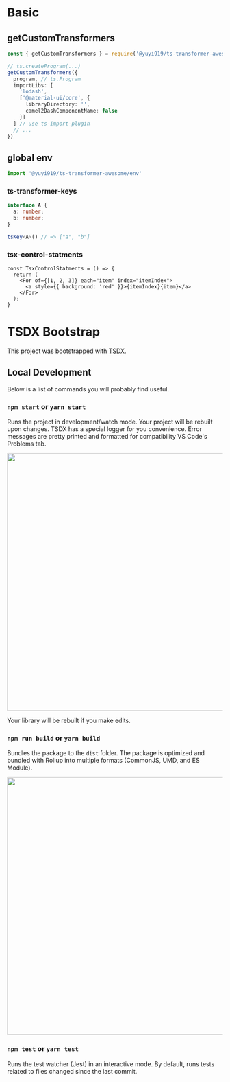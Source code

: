 # Basic

## getCustomTransformers
```ts
const { getCustomTransformers } = require('@yuyi919/ts-transformer-awesome')

// ts.createProgram(...)
getCustomTransformers({
  program, // ts.Program
  importLibs: [
    'lodash',
    ['@material-ui/core', {
      libraryDirectory: '',
      camel2DashComponentName: false
    }]
  ] // use ts-import-plugin
  // ...
})

``` 

## global env
```ts
import '@yuyi919/ts-transformer-awesome/env'

```
### ts-transformer-keys
```ts
interface A {
  a: number;
  b: number;
}

tsKey<A>() // => ["a", "b"]
```

### tsx-control-statments
```tsx
const TsxControlStatments = () => {
  return (
    <For of={[1, 2, 3]} each="item" index="itemIndex">
      <a style={{ background: 'red' }}>{itemIndex}{item}</a>
    </For>
  );
}

```


# TSDX Bootstrap

This project was bootstrapped with [TSDX](https://github.com/jaredpalmer/tsdx).

## Local Development

Below is a list of commands you will probably find useful.

### `npm start` or `yarn start`

Runs the project in development/watch mode. Your project will be rebuilt upon changes. TSDX has a special logger for you convenience. Error messages are pretty printed and formatted for compatibility VS Code's Problems tab.

<img src="https://user-images.githubusercontent.com/4060187/52168303-574d3a00-26f6-11e9-9f3b-71dbec9ebfcb.gif" width="600" />

Your library will be rebuilt if you make edits.

### `npm run build` or `yarn build`

Bundles the package to the `dist` folder.
The package is optimized and bundled with Rollup into multiple formats (CommonJS, UMD, and ES Module).

<img src="https://user-images.githubusercontent.com/4060187/52168322-a98e5b00-26f6-11e9-8cf6-222d716b75ef.gif" width="600" />

### `npm test` or `yarn test`

Runs the test watcher (Jest) in an interactive mode.
By default, runs tests related to files changed since the last commit.

